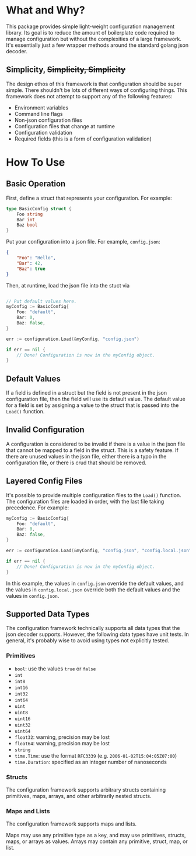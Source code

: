 # What and Why?

This package provides simple light-weight configuration management library. Its goal is to reduce the amount
of boilerplate code required to manage configuration but without the complexities of a large framework.
It's essentially just a few wrapper methods around the standard golang json decoder.

## Simplicity, ~~Simplicity, Simplicity~~

The design ethos of this framework is that configuration should be super simple. There shouldn't be lots of different
ways of configuring things. This framework does not attempt to support any of the following features:

- Environment variables
- Command line flags
- Non-json configuration files
- Configuration files that change at runtime
- Configuration validation
- Required fields (this is a form of configuration validation)

# How To Use

## Basic Operation

First, define a struct that represents your configuration. For example:

```go
type BasicConfig struct {
	Foo string
	Bar int
	Baz bool
}
```

Put your configuration into a json file. For example, `config.json`:

```json
{
    "Foo": "Hello",
    "Bar": 42,
    "Baz": true
}
```

Then, at runtime, load the json file into the stuct via

```go

// Put default values here.
myConfig := BasicConfig{
    Foo: "default",
    Bar: 0,
    Baz: false,
}

err := configuration.Load(&myConfig, "config.json")

if err == nil {
    // Done! Configuration is now in the myConfig object.
}
```

## Default Values

If a field is defined in a struct but the field is not present in the json configuration file, then the field will
use its default value. The default value for a field is set by assigning a value to the struct that is passed
into the `Load()` function.

## Invalid Configuration

A configuration is considered to be invalid if there is a value in the json file that cannot be mapped to a field
in the struct. This is a safety feature. If there are unused values in the json file, either there is a typo
in the configuration file, or there is crud that should be removed.

## Layered Config Files

It's possible to provide multiple configuration files to the `Load()` function. The configuration files are loaded
in order, with the last file taking precedence. For example:

```go
myConfig := BasicConfig{
    Foo: "default",
    Bar: 0,
    Baz: false,
}

err := configuration.Load(&myConfig, "config.json", "config.local.json")

if err == nil {
    // Done! Configuration is now in the myConfig object.
}
```

In this example, the values in `config.json` override the default values, and the values in `config.local.json` override
both the default values and the values in `config.json`.

## Supported Data Types

The configuration framework technically supports all data types that the json decoder supports. However, the following
data types have unit tests. In general, it's probably wise to avoid using types not explicitly tested.

### Primitives

- `bool`: use the values `true` or `false`
- `int`
- `int8`
- `int16`
- `int32`
- `int64`
- `uint`
- `uint8`
- `uint16`
- `uint32`
- `uint64`
- `float32`: warning, precision may be lost
- `float64`: warning, precision may be lost
- `string`
- `time.Time`: use the format `RFC3339` (e.g. `2006-01-02T15:04:05Z07:00`)
- `time.Duration`: specified as an integer number of nanoseconds

### Structs

The configuration framework supports arbitrary structs containing primitives, maps, arrays,
and other arbitrarily nested structs.

### Maps and Lists

The configuration framework supports maps and lists.

Maps may use any primitive type as a key, and may use primitives, structs, maps, or arrays as values. 
Arrays may contain any primitive, struct, map, or list.
